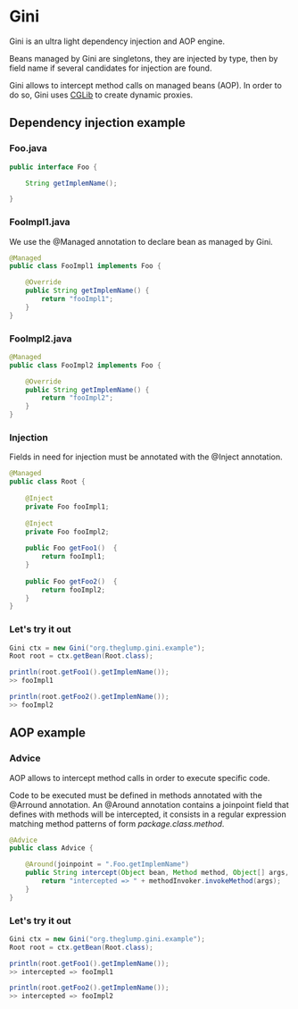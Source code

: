 # Gini

Gini is an ultra light dependency injection and AOP engine.

Beans managed by Gini are singletons, they are injected by type, then by field name if several candidates for injection are found.

Gini allows to intercept method calls on managed beans (AOP). In order to do so, Gini uses [CGLib](https://github.com/cglib/cglib) to create dynamic proxies.

## Dependency injection example

###  Foo.java

```java
public interface Foo {

	String getImplemName();

}
```
###  FooImpl1.java

We use the @Managed annotation to declare bean as managed by Gini.

```java
@Managed
public class FooImpl1 implements Foo {

	@Override
	public String getImplemName() {
		return "fooImpl1";
	}
}
```

###  FooImpl2.java

```java
@Managed
public class FooImpl2 implements Foo {

	@Override
	public String getImplemName() {
		return "fooImpl2";
	}
}
```

###  Injection

Fields in need for injection must be annotated with the @Inject annotation.

```java
@Managed
public class Root {
	
	@Inject
	private Foo fooImpl1;
	
	@Inject
	private Foo fooImpl2;
	
	public Foo getFoo1()  {
		return fooImpl1;
	}
	
	public Foo getFoo2()  {
		return fooImpl2;
	}
}
```

###  Let's try it out

```java
Gini ctx = new Gini("org.theglump.gini.example");
Root root = ctx.getBean(Root.class);

println(root.getFoo1().getImplemName());
>> fooImpl1

println(root.getFoo2().getImplemName());
>> fooImpl2
```

## AOP example

###  Advice

AOP allows to intercept method calls in order to execute specific code.

Code to be executed must be defined in methods annotated with the @Arround annotation. An @Around annotation contains a joinpoint field that defines with methods will be intercepted, it consists in a regular expression matching method patterns of form *package.class.method*.

```java
@Advice
public class Advice {

	@Around(joinpoint = ".Foo.getImplemName")
	public String intercept(Object bean, Method method, Object[] args, MethodInvoker methodInvoker) {
		return "intercepted => " + methodInvoker.invokeMethod(args);
	}
}
```

###  Let's try it out

```java
Gini ctx = new Gini("org.theglump.gini.example");
Root root = ctx.getBean(Root.class);

println(root.getFoo1().getImplemName());
>> intercepted => fooImpl1

println(root.getFoo2().getImplemName());
>> intercepted => fooImpl2
```
